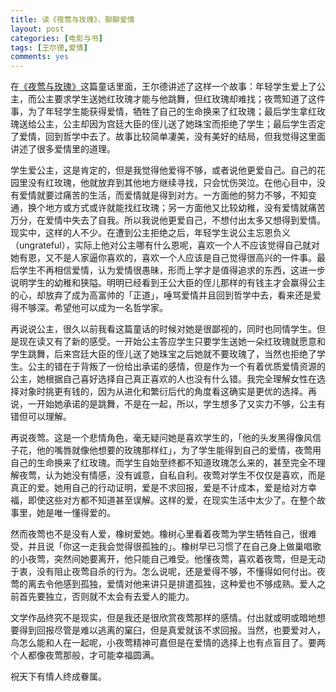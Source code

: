 ```yaml
---
title: 读《夜莺与玫瑰》，聊聊爱情
layout: post
categories: [电影与书]
tags: [王尔德,爱情]
comments: yes
---
```


在[《夜莺与玫瑰》](http://www.yn99.net/mp39.htm)这篇童话里面，王尔德讲述了这样一个故事：年轻学生爱上了公主，而公主要求学生送她红玫瑰才能与他跳舞，但红玫瑰却难找；夜莺知道了这件事，为了年轻学生能获得爱情，牺牲了自己的生命换来了红玫瑰；最后学生拿红玫瑰送给公主，公主却因为宫廷大臣的侄儿送了她珠宝而拒绝了学生；最后学生否定了爱情，回到哲学中去了。故事比较简单凄美，没有美好的结局，但我觉得这里面讲述了很多爱情里的道理。 

学生爱公主，这是肯定的，但是我觉得他爱得不够，或者说他更爱自己。自己的花园里没有红玫瑰，他就放弃到其他地方继续寻找，只会忧伤哭泣。在他心目中，没有爱情就要过痛苦的生活，而爱情就是得到对方。一方面他的努力不够，不知变通，换个地方或方式或许就能找红玫瑰；另一方面他又比较幼稚，没有爱情就痛苦万分，在爱情中失去了自我。所以我说他更爱自己，不想付出太多又想得到爱情。现实中，这样的人不少。在遭到公主拒绝之后，年轻学生说公主忘恩负义（ungrateful），实际上他对公主哪有什么恩呢，喜欢一个人不应该觉得自己就对她有恩，又不是人家逼你喜欢的，喜欢一个人应该是自己觉得很高兴的一件事。最后学生不再相信爱情，认为爱情很愚昧，形而上学才是值得追求的东西，这进一步说明学生的幼稚和狭隘。明明已经看到王公大臣的侄儿那样的有钱主才会赢得公主的心，却放弃了成为高富帅的「正道」，唾骂爱情并且回到哲学中去，看来还是爱得不够深。希望他可以成为一名哲学家。 

再说说公主，很久以前我看这篇童话的时候对她是很鄙视的，同时也同情学生。但是现在读又有了新的感受。一开始公主答应学生只要学生送她一朵红玫瑰就愿意和学生跳舞，后来宫廷大臣的侄儿送了她珠宝之后她就不要玫瑰了，当然也拒绝了学生。公主的错在于背叛了一份给出承诺的感情，但是作为一个有着优质爱情资源的公主，她根据自己喜好选择自己真正喜欢的人也没有什么错。我完全理解女性在选择对象时挑更有钱的，因为从进化和繁衍后代的角度看这确实是更优的选择。再说，一开始她承诺的是跳舞，不是在一起，所以，学生想多了又实力不够，公主有错但可以理解。 

再说夜莺。这是一个悲情角色，毫无疑问她是喜欢学生的，「他的头发黑得像风信子花，他的嘴唇就像他想要的玫瑰那样红」，为了学生能得到自己的爱情，夜莺用自己的生命换来了红玫瑰。而学生自始至终都不知道玫瑰怎么来的，甚至完全不理解夜莺，认为她没有情感，没有诚意，自私自利。夜莺对学生不仅仅是喜欢，而是真正的爱。她用自己的行动证明，爱是不求回报，爱是不计成本，爱是给对方幸福，即使这些对方都不知道甚至误解。这样的爱，在现实生活中太少了。在整个故事里，她是唯一懂得爱的。 

然而夜莺也不是没有人爱，橡树爱她。橡树心里看着夜莺为学生牺牲自己，很难受，并且说「你这一走我会觉得很孤独的」。橡树早已习惯了在自己身上做巢唱歌的小夜莺，突然间她要离开，他只能自己难受。他懂夜莺，喜欢着夜莺，但是无动于衷，没有阻止夜莺自杀的行为。怎么说呢，还是爱得不够，不懂得如何付出。夜莺的离去令他感到孤独，爱情对他来讲只是排遣孤独，这种爱也不够成熟。爱人之前首先要独立，否则就不太会有去爱人的能力。 

文学作品终究不是现实，但是我还是很欣赏夜莺那样的感情。付出就或明或暗地想要得到回报尽管是难以逃离的窠臼，但是真爱就该不求回报。当然，也要爱对人，鸟怎么能和人在一起呢，小夜莺精神可嘉但是在爱情的选择上也有点盲目了。要两个人都像夜莺那般，才可能幸福圆满。 

祝天下有情人终成眷属。